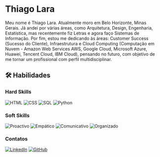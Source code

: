 # Thiago Lara

Meu nome é Thiago Lara. Atualmente moro em Belo Horizonte, Minas Gerais. Já andei por várias áreas, como Arquitetura, Design, Engenharia, Estatística, mas recentemente fiz Letras e agora faço Sistemas de Informação. Por fim, estou me dedicando às áreas: Customer Success (Sucesso do Cliente), Infraestrutura e Cloud Computing (Computação em Nuvem - Amazon Web Services AWS, Google Cloud, Microsoft Azure, Huawei, Tencent Cloud, IBM Cloud), pensando no futuro, com objetivo de me tornar um profissional com perfil multidisciplinar.

## 🛠️ Habilidades

### Hard Skills
![HTML](https://img.shields.io/badge/HTML-red)
![CSS](https://img.shields.io/badge/CSS-blue)
![SQL](https://img.shields.io/badge/SQL-orange)
![Python](https://img.shields.io/badge/Python-python)



### Soft Skills
![Proactivo](https://img.shields.io/badge/Proactivo-yellow)
![Empático](https://img.shields.io/badge/Empático-blue)
![Comunicativo](https://img.shields.io/badge/Comunicativo-red)
![Organizado](https://img.shields.io/badge/Organizado-purple)



### Contatos

[![LinkedIn](https://img.shields.io/badge/LinkedIn-000?style=for-the-badge&logo=linkedin&logoColor=fff)](https://www.linkedin.com/in/lara-thiago/)
[![GitHub](https://img.shields.io/badge/GitHub-000?style=for-the-badge&logo=github&logoColor=fff)](https://github.com/thiagoglara)
